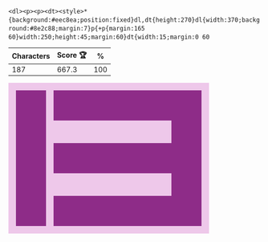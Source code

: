 `<dl><p><p><dt><style>*{background:#eec8ea;position:fixed}dl,dt{height:270}dl{width:370;background:#8e2c88;margin:7}p{+p{margin:165 60}width:250;height:45;margin:60}dt{width:15;margin:0 60`

| Characters | Score 🏆 | %   |
| ---------- | -------- | --- |
| 187        | 667.3    | 100 |

![](/2025/Oct2025/15/20251015.png)
